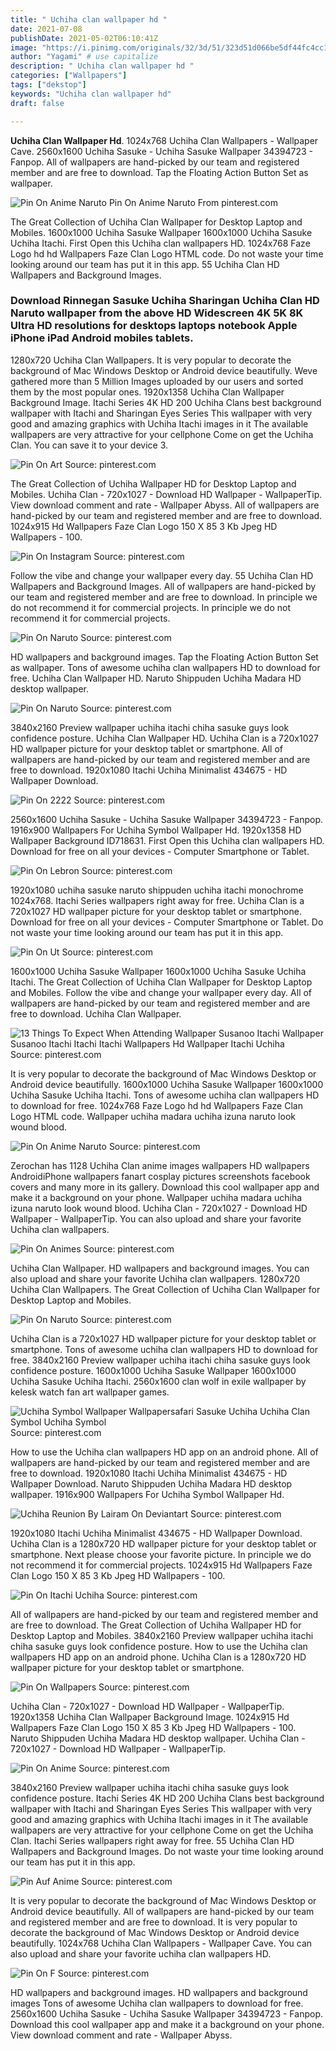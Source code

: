 ```yaml
---
title: " Uchiha clan wallpaper hd "
date: 2021-07-08
publishDate: 2021-05-02T06:10:41Z
image: "https://i.pinimg.com/originals/32/3d/51/323d51d066be5df44fc4cc17d4e74930.jpg"
author: "Yagami" # use capitalize
description: " Uchiha clan wallpaper hd "
categories: ["Wallpapers"]
tags: ["dekstop"]
keywords: "Uchiha clan wallpaper hd"
draft: false

---
```



**Uchiha Clan Wallpaper Hd**. 1024x768 Uchiha Clan Wallpapers - Wallpaper Cave. 2560x1600 Uchiha Sasuke - Uchiha Sasuke Wallpaper 34394723 - Fanpop. All of wallpapers are hand-picked by our team and registered member and are free to download. Tap the Floating Action Button Set as wallpaper.

![Pin On Anime Naruto](https://i.pinimg.com/736x/25/87/5a/25875ad93bea25de80c478714b2384e1.jpg "Pin On Anime Naruto")
Pin On Anime Naruto From pinterest.com


The Great Collection of Uchiha Clan Wallpaper for Desktop Laptop and Mobiles. 1600x1000 Uchiha Sasuke Wallpaper 1600x1000 Uchiha Sasuke Uchiha Itachi. First Open this Uchiha clan wallpapers HD. 1024x768 Faze Logo hd hd Wallpapers Faze Clan Logo HTML code. Do not waste your time looking around our team has put it in this app. 55 Uchiha Clan HD Wallpapers and Background Images.

### Download Rinnegan Sasuke Uchiha Sharingan Uchiha Clan HD Naruto wallpaper from the above HD Widescreen 4K 5K 8K Ultra HD resolutions for desktops laptops notebook Apple iPhone iPad Android mobiles tablets.

1280x720 Uchiha Clan Wallpapers. It is very popular to decorate the background of Mac Windows Desktop or Android device beautifully. Weve gathered more than 5 Million Images uploaded by our users and sorted them by the most popular ones. 1920x1358 Uchiha Clan Wallpaper Background Image. Itachi Series 4K HD 200 Uchiha Clans best background wallpaper with Itachi and Sharingan Eyes Series This wallpaper with very good and amazing graphics with Uchiha Itachi images in it The available wallpapers are very attractive for your cellphone Come on get the Uchiha Clan. You can save it to your device 3.


![Pin On Art](https://i.pinimg.com/736x/73/f5/fa/73f5fa7217c3e021c389cdca7252587d.jpg "Pin On Art")
Source: pinterest.com

The Great Collection of Uchiha Wallpaper HD for Desktop Laptop and Mobiles. Uchiha Clan - 720x1027 - Download HD Wallpaper - WallpaperTip. View download comment and rate - Wallpaper Abyss. All of wallpapers are hand-picked by our team and registered member and are free to download. 1024x915 Hd Wallpapers Faze Clan Logo 150 X 85 3 Kb Jpeg HD Wallpapers - 100.

![Pin On Instagram](https://i.pinimg.com/originals/a0/cf/05/a0cf05de842a0c8adf58f722764e765e.jpg "Pin On Instagram")
Source: pinterest.com

Follow the vibe and change your wallpaper every day. 55 Uchiha Clan HD Wallpapers and Background Images. All of wallpapers are hand-picked by our team and registered member and are free to download. In principle we do not recommend it for commercial projects. In principle we do not recommend it for commercial projects.

![Pin On Naruto](https://i.pinimg.com/originals/42/7e/75/427e7584e760abd0ca61553bdbcfbe15.jpg "Pin On Naruto")
Source: pinterest.com

HD wallpapers and background images. Tap the Floating Action Button Set as wallpaper. Tons of awesome uchiha clan wallpapers HD to download for free. Uchiha Clan Wallpaper HD. Naruto Shippuden Uchiha Madara HD desktop wallpaper.

![Pin On Naruto](https://i.pinimg.com/originals/94/cf/be/94cfbe41c5e1936bbc75ba3f93f76063.jpg "Pin On Naruto")
Source: pinterest.com

3840x2160 Preview wallpaper uchiha itachi chiha sasuke guys look confidence posture. Uchiha Clan Wallpaper HD. Uchiha Clan is a 720x1027 HD wallpaper picture for your desktop tablet or smartphone. All of wallpapers are hand-picked by our team and registered member and are free to download. 1920x1080 Itachi Uchiha Minimalist 434675 - HD Wallpaper Download.

![Pin On 2222](https://i.pinimg.com/originals/f0/78/2c/f0782c1f1947f36679a4a3049290b03d.jpg "Pin On 2222")
Source: pinterest.com

2560x1600 Uchiha Sasuke - Uchiha Sasuke Wallpaper 34394723 - Fanpop. 1916x900 Wallpapers For Uchiha Symbol Wallpaper Hd. 1920x1358 HD Wallpaper Background ID718631. First Open this Uchiha clan wallpapers HD. Download for free on all your devices - Computer Smartphone or Tablet.

![Pin On Lebron](https://i.pinimg.com/originals/84/d7/91/84d791a9cd17da879e49d53b2e0ae490.jpg "Pin On Lebron")
Source: pinterest.com

1920x1080 uchiha sasuke naruto shippuden uchiha itachi monochrome 1024x768. Itachi Series wallpapers right away for free. Uchiha Clan is a 720x1027 HD wallpaper picture for your desktop tablet or smartphone. Download for free on all your devices - Computer Smartphone or Tablet. Do not waste your time looking around our team has put it in this app.

![Pin On Ut](https://i.pinimg.com/564x/ab/d7/c0/abd7c0a76afd85493f912138aa3c4847.jpg "Pin On Ut")
Source: pinterest.com

1600x1000 Uchiha Sasuke Wallpaper 1600x1000 Uchiha Sasuke Uchiha Itachi. The Great Collection of Uchiha Clan Wallpaper for Desktop Laptop and Mobiles. Follow the vibe and change your wallpaper every day. All of wallpapers are hand-picked by our team and registered member and are free to download. Uchiha Clan Wallpaper.

![13 Things To Expect When Attending Wallpaper Susanoo Itachi Wallpaper Susanoo Itachi Itachi Itachi Wallpapers Hd Wallpaper Itachi Uchiha](https://i.pinimg.com/736x/d8/a2/ff/d8a2ff35d246b29f242a37fc5b8dafed.jpg "13 Things To Expect When Attending Wallpaper Susanoo Itachi Wallpaper Susanoo Itachi Itachi Itachi Wallpapers Hd Wallpaper Itachi Uchiha")
Source: pinterest.com

It is very popular to decorate the background of Mac Windows Desktop or Android device beautifully. 1600x1000 Uchiha Sasuke Wallpaper 1600x1000 Uchiha Sasuke Uchiha Itachi. Tons of awesome uchiha clan wallpapers HD to download for free. 1024x768 Faze Logo hd hd Wallpapers Faze Clan Logo HTML code. Wallpaper uchiha madara uchiha izuna naruto look wound blood.

![Pin On Anime Naruto](https://i.pinimg.com/736x/25/87/5a/25875ad93bea25de80c478714b2384e1.jpg "Pin On Anime Naruto")
Source: pinterest.com

Zerochan has 1128 Uchiha Clan anime images wallpapers HD wallpapers AndroidiPhone wallpapers fanart cosplay pictures screenshots facebook covers and many more in its gallery. Download this cool wallpaper app and make it a background on your phone. Wallpaper uchiha madara uchiha izuna naruto look wound blood. Uchiha Clan - 720x1027 - Download HD Wallpaper - WallpaperTip. You can also upload and share your favorite Uchiha clan wallpapers.

![Pin On Animes](https://i.pinimg.com/736x/e5/52/4c/e5524c91b018a9e0db967bc473b65353.jpg "Pin On Animes")
Source: pinterest.com

Uchiha Clan Wallpaper. HD wallpapers and background images. You can also upload and share your favorite Uchiha clan wallpapers. 1280x720 Uchiha Clan Wallpapers. The Great Collection of Uchiha Clan Wallpaper for Desktop Laptop and Mobiles.

![Pin On Naruto](https://i.pinimg.com/originals/9f/2f/c9/9f2fc95c42bc09b5c74549e6c92d0997.jpg "Pin On Naruto")
Source: pinterest.com

Uchiha Clan is a 720x1027 HD wallpaper picture for your desktop tablet or smartphone. Tons of awesome uchiha clan wallpapers HD to download for free. 3840x2160 Preview wallpaper uchiha itachi chiha sasuke guys look confidence posture. 1600x1000 Uchiha Sasuke Wallpaper 1600x1000 Uchiha Sasuke Uchiha Itachi. 2560x1600 clan wolf in exile wallpaper by kelesk watch fan art wallpaper games.

![Uchiha Symbol Wallpaper Wallpapersafari Sasuke Uchiha Uchiha Clan Symbol Uchiha Symbol](https://i.pinimg.com/originals/59/92/e0/5992e0c1b1e66b76e08042b2000aff18.png "Uchiha Symbol Wallpaper Wallpapersafari Sasuke Uchiha Uchiha Clan Symbol Uchiha Symbol")
Source: pinterest.com

How to use the Uchiha clan wallpapers HD app on an android phone. All of wallpapers are hand-picked by our team and registered member and are free to download. 1920x1080 Itachi Uchiha Minimalist 434675 - HD Wallpaper Download. Naruto Shippuden Uchiha Madara HD desktop wallpaper. 1916x900 Wallpapers For Uchiha Symbol Wallpaper Hd.

![Uchiha Reunion By Lairam On Deviantart](https://i.pinimg.com/originals/79/ac/9b/79ac9b50d015a7bdab3fa9bdf4ffb4df.png "Uchiha Reunion By Lairam On Deviantart")
Source: pinterest.com

1920x1080 Itachi Uchiha Minimalist 434675 - HD Wallpaper Download. Uchiha Clan is a 1280x720 HD wallpaper picture for your desktop tablet or smartphone. Next please choose your favorite picture. In principle we do not recommend it for commercial projects. 1024x915 Hd Wallpapers Faze Clan Logo 150 X 85 3 Kb Jpeg HD Wallpapers - 100.

![Pin On Itachi Uchiha](https://i.pinimg.com/originals/73/ae/0a/73ae0a40301e837a5daf2a772ceac5e8.jpg "Pin On Itachi Uchiha")
Source: pinterest.com

All of wallpapers are hand-picked by our team and registered member and are free to download. The Great Collection of Uchiha Wallpaper HD for Desktop Laptop and Mobiles. 3840x2160 Preview wallpaper uchiha itachi chiha sasuke guys look confidence posture. How to use the Uchiha clan wallpapers HD app on an android phone. Uchiha Clan is a 1280x720 HD wallpaper picture for your desktop tablet or smartphone.

![Pin On Wallpapers](https://i.pinimg.com/originals/0f/29/fc/0f29fc87b09e87190fcbfd061333b28b.jpg "Pin On Wallpapers")
Source: pinterest.com

Uchiha Clan - 720x1027 - Download HD Wallpaper - WallpaperTip. 1920x1358 Uchiha Clan Wallpaper Background Image. 1024x915 Hd Wallpapers Faze Clan Logo 150 X 85 3 Kb Jpeg HD Wallpapers - 100. Naruto Shippuden Uchiha Madara HD desktop wallpaper. Uchiha Clan - 720x1027 - Download HD Wallpaper - WallpaperTip.

![Pin On Anime](https://i.pinimg.com/originals/40/e8/a1/40e8a146e060b59a9d606beb5c8eaf8a.jpg "Pin On Anime")
Source: pinterest.com

3840x2160 Preview wallpaper uchiha itachi chiha sasuke guys look confidence posture. Itachi Series 4K HD 200 Uchiha Clans best background wallpaper with Itachi and Sharingan Eyes Series This wallpaper with very good and amazing graphics with Uchiha Itachi images in it The available wallpapers are very attractive for your cellphone Come on get the Uchiha Clan. Itachi Series wallpapers right away for free. 55 Uchiha Clan HD Wallpapers and Background Images. Do not waste your time looking around our team has put it in this app.

![Pin Auf Anime](https://i.pinimg.com/originals/67/fc/4d/67fc4dd7c50eeeb4c0a92a6fd01ceb0e.png "Pin Auf Anime")
Source: pinterest.com

It is very popular to decorate the background of Mac Windows Desktop or Android device beautifully. All of wallpapers are hand-picked by our team and registered member and are free to download. It is very popular to decorate the background of Mac Windows Desktop or Android device beautifully. 1024x768 Uchiha Clan Wallpapers - Wallpaper Cave. You can also upload and share your favorite uchiha clan wallpapers HD.

![Pin On F](https://i.pinimg.com/originals/32/3d/51/323d51d066be5df44fc4cc17d4e74930.jpg "Pin On F")
Source: pinterest.com

HD wallpapers and background images. HD wallpapers and background images Tons of awesome Uchiha clan wallpapers to download for free. 2560x1600 Uchiha Sasuke - Uchiha Sasuke Wallpaper 34394723 - Fanpop. Download this cool wallpaper app and make it a background on your phone. View download comment and rate - Wallpaper Abyss.

